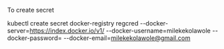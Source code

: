 To create secret

kubectl create secret docker-registry regcred --docker-server=https://index.docker.io/v1/ --docker-username=milekekolawole --docker-password= --docker-email=milekekolawole@gmail.com
